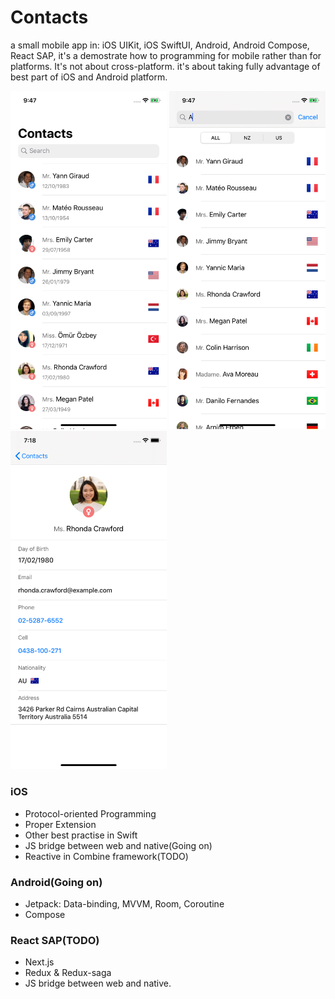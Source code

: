 # Contacts
 a small mobile app in: iOS UIKit, iOS SwiftUI, Android, Android Compose, React SAP, it's a demostrate how to programming for mobile rather than for platforms. It's not about cross-platform. it's about taking fully advantage of best part of iOS and Android platform.
 

<p float="left">
 <img src="/Design/ios-screenshot/home.png" width="250">
 
 <img src="/Design/ios-screenshot/search.png" width="250">
 
 <img src="/Design/ios-screenshot/detail.png" width="250">
</p>

### iOS

* Protocol-oriented Programming
* Proper Extension
* Other best practise in Swift
* JS bridge between web and native(Going on)
* Reactive in Combine framework(TODO)

### Android(Going on)

* Jetpack: Data-binding, MVVM, Room, Coroutine
* Compose

### React SAP(TODO)

* Next.js
* Redux & Redux-saga
* JS bridge between web and native.

